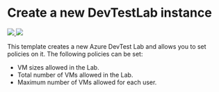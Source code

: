 # Create a new DevTestLab instance

<a href="https://portal.azure.com/#create/Microsoft.Template/uri/https%3A%2F%2Fraw.githubusercontent.com%2Fgourlaa%2Fazure-quickstart-templates%2Fmaster%2F201-dtl-create-lab-with-policies%2Fazuredeploy.json" target="_blank">
    <img src="http://azuredeploy.net/deploybutton.png"/>
</a>

<a href="http://armviz.io/#/?load=https://raw.githubusercontent.com/gourlaa/azure-quickstart-templates/master/201-dtl-create-lab-with-policies/azuredeploy.json" target="_blank">
  <img src="http://armviz.io/visualizebutton.png"/>
</a>


This template creates a new Azure DevTest Lab and allows you to set policies on it. The following policies can be set:
- VM sizes allowed in the Lab.
- Total number of VMs allowed in the Lab.
- Maximum number of VMs allowed for each user.
